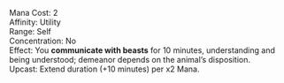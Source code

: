 Mana Cost: 2  
Affinity: Utility  
Range: Self  
Concentration: No  
Effect: You **communicate with beasts** for 10 minutes, understanding and being understood; demeanor depends on the animal’s disposition.  
Upcast: Extend duration (+10 minutes) per x2 Mana.